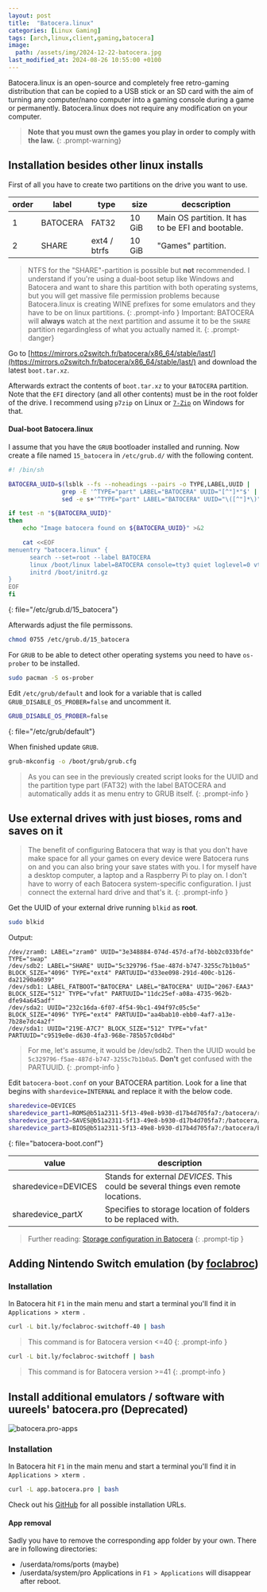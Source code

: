 ```yaml
---
layout: post
title:  "Batocera.linux"
categories: [Linux Gaming]
tags: [arch,linux,client,gaming,batocera]
image:
  path: /assets/img/2024-12-22-batocera.jpg
last_modified_at: 2024-08-26 10:55:00 +0100
---
```

Batocera.linux is an open-source and completely free retro-gaming distribution that can be copied to a USB stick or an SD card with the aim of turning any computer/nano computer into a gaming console during a game or permanently. Batocera.linux does not require any modification on your computer.
> **Note that you must own the games you play in order to comply with the law.**
{: .prompt-warning}

## Installation besides other linux installs
First of all you have to create two partitions on the drive you want to use. 

| order | label | type | size | decscription |
| --- | --- | --- | --- | --- |
| 1 | BATOCERA | FAT32 | 10 GiB | Main OS partition. It has to be EFI and bootable. |
| 2 | SHARE | ext4 / btrfs | 10 GiB | "Games" partition. |
> NTFS for the "SHARE"-partition is possible but **not** recommended. I understand if you're using a dual-boot setup like Windows and Batocera and want to share this partition with both operating systems, but you will get massive file permission problems because Batocera.linux is creating WINE prefixes for some emulators and they have to be on linux partitions.
{: .prompt-info }
> Important: BATOCERA will **always** watch at the next partition and assume it to be the `SHARE` partition regardingless of what you actually named it.
{: .prompt-danger}

Go to [https://mirrors.o2switch.fr/batocera/x86_64/stable/last/](https://mirrors.o2switch.fr/batocera/x86_64/stable/last/) and download the latest `boot.tar.xz`.

Afterwards extract the contents of `boot.tar.xz` to your `BATOCERA` partition. Note that the `EFI` directory (and all other contents) must be in the root folder of the drive. I recommend using `p7zip` on Linux or [`7-Zip`](https://www.7-zip.org/) on Windows for that.

#### Dual-boot Batocera.linux
I assume that you have the `GRUB` bootloader installed and running.
Now create a file named `15_batocera` in `/etc/grub.d/` with the following content.
```bash
#! /bin/sh

BATOCERA_UUID=$(lsblk --fs --noheadings --pairs -o TYPE,LABEL,UUID |
		       grep -E '^TYPE="part" LABEL="BATOCERA" UUID="[^"]*"$' |
		       sed -e s+'^TYPE="part" LABEL="BATOCERA" UUID="\([^"]*\)"$'+'\1'+ | head -1)

if test -n "${BATOCERA_UUID}"
then
    echo "Image batocera found on ${BATOCERA_UUID}" >&2

    cat <<EOF
menuentry "batocera.linux" {
      search --set=root --label BATOCERA
      linux /boot/linux label=BATOCERA console=tty3 quiet loglevel=0 vt.global_cursor_default=0
      initrd /boot/initrd.gz
}
EOF
fi
```
{: file="/etc/grub.d/15_batocera"}

Afterwards adjust the file permissons.
```bash
chmod 0755 /etc/grub.d/15_batocera
```

For `GRUB` to be able to detect other operating systems you need to have `os-prober` to be installed.
```bash
sudo pacman -S os-prober
```

Edit `/etc/grub/default` and look for a variable that is called `GRUB_DISABLE_OS_PROBER=false` and uncomment it.
```bash
GRUB_DISABLE_OS_PROBER=false
```
{: file="/etc/grub/default"}

When finished update `GRUB`.
```bash
grub-mkconfig -o /boot/grub/grub.cfg
```
> As you can see in the previously created script looks for the UUID and the partition type part (FAT32) with the label BATOCERA and automatically adds it as menu entry to GRUB itself.
{: .prompt-info }

## Use external drives with just bioses, roms and saves on it
> The benefit of configuring Batocera that way is that you don't have make space for all your games on every device were Batocera runs on and you can also bring your save states with you. I for myself have a desktop computer, a laptop and a Raspberry Pi to play on. I don't have to worry of each Batocera system-specific configuration. I just connect the external hard drive and that's it.
{: .prompt-info }

Get the UUID of your external drive running `blkid` as **root**.
```bash
sudo blkid
```
Output:
```terminal
/dev/zram0: LABEL="zram0" UUID="3e348884-074d-457d-af7d-bbb2c033bfde" TYPE="swap"
/dev/sdb2: LABEL="SHARE" UUID="5c329796-f5ae-487d-b747-3255c7b1b0a5" BLOCK_SIZE="4096" TYPE="ext4" PARTUUID="d33ee098-291d-400c-b126-da21290a6039"
/dev/sdb1: LABEL_FATBOOT="BATOCERA" LABEL="BATOCERA" UUID="2067-EAA3" BLOCK_SIZE="512" TYPE="vfat" PARTUUID="11dc25ef-a08a-4735-962b-dfe94a645adf"
/dev/sda2: UUID="232c16da-6f07-4f54-9bc1-494f97c05c5e" BLOCK_SIZE="4096" TYPE="ext4" PARTUUID="aa4bab10-ebb0-4af7-a13e-7b28e7dc4a2f"
/dev/sda1: UUID="219E-A7C7" BLOCK_SIZE="512" TYPE="vfat" PARTUUID="c9519e0e-d630-4fa3-968e-785b57c0d4bd"
```
> For me, let's assume, it would be /dev/sdb2. Then the UUID would be `5c329796-f5ae-487d-b747-3255c7b1b0a5`. **Don't** get confused with the PARTUUID.
{: .prompt-info }

Edit `batocera-boot.conf` on your BATOCERA partition. Look for a line that begins with `shardevice=INTERNAL` and replace it with the below code.
```bash
sharedevice=DEVICES
sharedevice_part1=ROMS@b51a2311-5f13-49e8-b930-d17b4d705fa7:/batocera/roms
sharedevice_part2=SAVES@b51a2311-5f13-49e8-b930-d17b4d705fa7:/batocera/saves
sharedevice_part3=BIOS@b51a2311-5f13-49e8-b930-d17b4d705fa7:/batocera/bios
```
{: file="batocera-boot.conf"}

| value | description |
| --- | --- |
| sharedevice=DEVICES | Stands for external *DEVICES*. This could be several things even remote locations. |
| sharedevice_part*X* | Specifies to storage location of folders to be replaced with. |
> Further reading: [Storage configuration in Batocera](https://wiki.batocera.org/store_games_on_a_second_usb_sata_drive#manual_configuration_with_batocera-bootconf_advanced)
{: .prompt-tip }

## Adding Nintendo Switch emulation (by [foclabroc](https://github.com/foclabroc/batocera-switch))

### Installation
In Batocera hit `F1` in the main menu and start a terminal you'll find it in `Applications > xterm `.

```bash
curl -L bit.ly/foclabroc-switchoff-40 | bash
```
> This command is for Batocera version <=40
{: .prompt-info }
```bash
curl -L bit.ly/foclabroc-switchoff | bash
```
> This command is for Batocera version >=41
{: .prompt-info }

## Install additional emulators / software with uureels' batocera.pro (Deprecated)
![batocera.pro-apps](https://github.com/uureel/batocera.pro/raw/main/app/pro.PNG)

### Installation
In Batocera hit `F1` in the main menu and start a terminal you'll find it in `Applications > xterm `.
```bash
curl -L app.batocera.pro | bash
```
Check out his [GitHub](https://github.com/uureel/batocera.pro) for all possible installation URLs.

#### App removal
Sadly you have to remove the corresponding app folder by your own. There are in following directories:
* /userdata/roms/ports (maybe)
* /userdata/system/pro
Applications in `F1 > Applications` will disappear after reboot.
